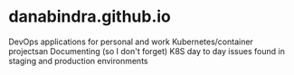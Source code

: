 # danabindra.github.io

DevOps applications for personal and work Kubernetes/container projectsan
Documenting (so I don't forget) K8S day to day issues found in staging and production environments
